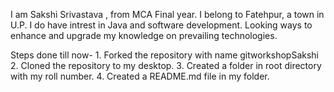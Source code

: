I am Sakshi Srivastava , from MCA Final year.
I belong to Fatehpur, a town in  U.P. I do have intrest in Java and software development. Looking ways to enhance and upgrade my knowledge on prevailing technologies.

Steps done till now-
    1. Forked the repository with name gitworkshopSakshi
    2. Cloned the repository to my desktop.
    3. Created a folder in root directory with my roll number.
    4. Created a README.md file in my folder.